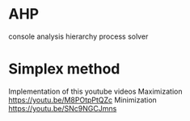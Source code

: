 # AHP
console analysis hierarchy process solver
# Simplex method
Implementation of this youtube videos
Maximization
https://youtu.be/M8POtpPtQZc
Minimization
https://youtu.be/SNc9NGCJmns